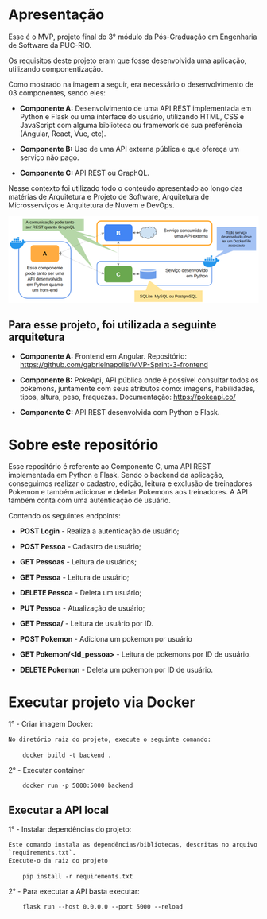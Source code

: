 # Apresentação 

Esse é o MVP, projeto final do 3° módulo da Pós-Graduação em Engenharia de Software da PUC-RIO.

Os requisitos deste projeto eram que fosse desenvolvida uma aplicação, utilizando componentização.

Como mostrado na imagem a seguir, era necessário o desenvolvimento de 03 componentes, sendo eles:

* **Componente A:** Desenvolvimento de uma API REST implementada em Python e Flask ou uma interface do usuário, utilizando HTML, CSS e JavaScript com alguma biblioteca ou framework de sua preferência (Angular, React, Vue, etc).

* **Componente B:** Uso de uma API externa pública e que ofereça um serviço não pago.

* **Componente C:** API REST ou GraphQL. 

Nesse contexto foi utilizado todo o conteúdo apresentado ao longo das matérias de Arquitetura e Projeto de Software, Arquitetura de Microsserviços e Arquitetura de Nuvem e DevOps.

<img src=".\src\assets\img\requisitos.png">

## Para esse projeto, foi utilizada a seguinte arquitetura

* **Componente A:** Frontend em Angular.
Repositório: https://github.com/gabrielnapolis/MVP-Sprint-3-frontend

* **Componente B:** PokeApi, API pública onde é possível consultar todos os pokemons, juntamente com seus atributos como: imagens, habilidades, tipos, altura, peso, fraquezas. Documentação: https://pokeapi.co/

* **Componente C:** API REST desenvolvida com Python e Flask.

# Sobre este repositório

Esse repositório é referente ao Componente C, uma API REST implementada em Python e Flask. Sendo o backend da aplicação, conseguimos realizar o cadastro, edição, leitura e exclusão de treinadores Pokemon e também adicionar e deletar Pokemons aos treinadores. 
A API também conta com uma autenticação de usuário.

Contendo os seguintes endpoints:

* **POST Login** - Realiza a autenticação de usuário;
 
* **POST Pessoa** - Cadastro de usuário;
 
* **GET Pessoas** - Leitura de usuários;
 
* **GET Pessoa** - Leitura de usuário;
 
* **DELETE Pessoa** - Deleta um usuário;
 
* **PUT Pessoa** - Atualização de usuário;
 
* **GET Pessoa/<ID>** - Leitura de usuário por ID.
 
* **POST Pokemon** - Adiciona  um pokemon por usuário
 
* **GET Pokemon/<Id_pessoa>** - Leitura de pokemons por ID de usuário.
 
* **DELETE Pokemon** - Deleta um pokemon por ID de usuário.


# Executar projeto via Docker

1° - Criar imagem Docker:

    No diretório raiz do projeto, execute o seguinte comando:

        docker build -t backend .

2° - Executar container

        docker run -p 5000:5000 backend


## Executar a API local

1° - Instalar dependências do projeto:

    Este comando instala as dependências/bibliotecas, descritas no arquivo `requirements.txt`.
    Execute-o da raiz do projeto
    
        pip install -r requirements.txt


2° - Para executar a API basta executar:

        flask run --host 0.0.0.0 --port 5000 --reload




